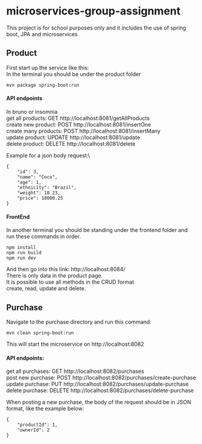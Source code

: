 # microservices-group-assignment
This project is for school purposes only and it includes the use of spring boot, JPA and microservices

## Product
First start up the service like this:\
In the terminal you should be under the product folder

    mvn package spring-boot:run

#### API endpoints
In bruno or insomnia\
get all products: GET http://localhost:8081/getAllProducts \
create new product: POST http://localhost:8081/insertOne \
create many products: POST http://localhost:8081/insertMany \
update product: UPDATE http://localhost:8081/update \
delete product: DELETE http://localhost:8081/delete 


Example for a json body request:\

    {
        "id": 3,
        "name": "Coco",
        "age": 1,
        "ethnicity": "Brazil",
        "weight": 10.23,
        "price": 18000.25
    }


#### FrontEnd
In another terminal you should be standing under the frontend folder and run these commands in order.

    npm install
    npm run build
    npm run dev

And then go into this link: http://localhost:8084/ \
There is only data in the product page.\
It is possible to use all methods in the CRUD format\
create, read, update and delete.


## Purchase
Navigate to the purchase directory and run this command:
```
mvn clean spring-boot:run
```
This will start the microservice on http://localhost:8082

#### API endpoints:
get all purchases: GET http://localhost:8082/purchases \
post new purchase: POST http://localhost:8082/purchases/create-purchase \
update purchase: PUT http://localhost:8082/purchases/update-purchase \
delete purchase: DELETE http://localhost:8082/purchases/delete-purchase

When posting a new purchase, the body of the request should be in JSON format, like the example below:
```
{
    "productId": 1,  
    "ownerId": 2    
}
```
